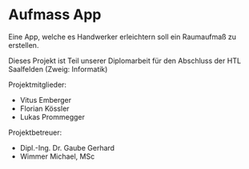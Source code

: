 # Aufmass App

Eine App, welche es Handwerker erleichtern soll ein Raumaufmaß zu erstellen.

Dieses Projekt ist Teil unserer Diplomarbeit für den Abschluss der HTL Saalfelden (Zweig: Informatik)

Projektmitglieder:
  - Vitus Emberger
  - Florian Kössler
  - Lukas Prommegger

Projektbetreuer:
  - Dipl.-Ing. Dr. Gaube Gerhard
  - Wimmer Michael, MSc
